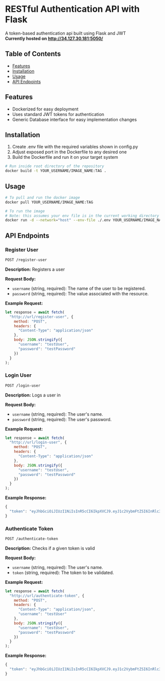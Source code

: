 # RESTful Authentication API with Flask

A token-based authentication api built using Flask and JWT
<br>
**Currently hosted on http://34.127.30.181:5050/**

## Table of Contents

- [Features](#features)
- [Installation](#installation)
- [Usage](#usage)
- [API Endpoints](#api-endpoints)

## Features

- Dockerized for easy deployment
- Uses standard JWT tokens for authentication
- Generic Database interface for easy implementation changes

## Installation

1. Create .env file with the required variables shown in config.py
2. Adjust exposed port in the Dockerfile to any desired one
3. Build the Dockerfile and run it on your target system

```bash
# Run inside root directory of the repository
docker build -t YOUR_USERNAME/IMAGE_NAME:TAG .
```
## Usage

```bash
# To pull and run the docker image
docker pull YOUR_USERNAME/IMAGE_NAME:TAG

# To run the image
# Note: this assumes your env file is in the current working directory
docker run -d --network="host" --env-file ./.env YOUR_USERNAME/IMAGE_NAME:TAG
```

## API Endpoints

### Register User
```bash
POST /register-user
```

**Description:**
Registers a user

**Request Body:**
- `username` (string, required): The name of the user to be registered.
- `password` (string, required): The value associated with the resource.

**Example Request:**
```javascript
let response = await fetch(
  "http://url/register-user", {
    method: "POST",
    headers: {
      "Content-Type": "application/json"
    },
    body: JSON.stringify({
      "username": "testUser",
      "password": "testPassword"
    })
  }
);
```

### Login User
```bash
POST /login-user
```

**Description:**
Logs a user in

**Request Body:**
- `username` (string, required): The user's name.
- `password` (string, required): The user's password.

**Example Request:**
```javascript
let response = await fetch(
  "http://url/login-user", {
    method: "POST",
    headers: {
      "Content-Type": "application/json"
    },
    body: JSON.stringify({
      "username": "testUser",
      "password": "testPassword"
    })
  }
);
```

**Example Response:**
```javascript
{
  "token": "eyJhbGciOiJIUzI1NiIsInR5cCI6IkpXVCJ9.eyJ1c2VybmFtZSI6InRlc3RVc2VyIiwiaXAiOiI1MC45OC4zOS42MiIsImV4cGlyeVRpbWUiOiIyMDIzLTExLTAzIDA3OjI0OjE1In0.eCREpvQlIN4KPCtax2Nu5bLbr2xIz8LussCSB68c1p8"
}
```

### Authenticate Token
```bash
POST /authenticate-token
```

**Description:**
Checks if a given token is valid

**Request Body:**
- `username` (string, required): The user's name.
- `token` (string, required): The token to be validated.

**Example Request:**
```javascript
let response = await fetch(
  "http://url/authenticate-token", {
    method: "POST",
    headers: {
      "Content-Type": "application/json",
      "username": "testUser"
    },
    body: JSON.stringify({
      "username": "testUser",
      "password": "testPassword"
    })
  }
);
```

**Example Response:**
```javascript
{
  "token": "eyJhbGciOiJIUzI1NiIsInR5cCI6IkpXVCJ9.eyJ1c2VybmFtZSI6InRlc3RVc2VyIiwiaXAiOiI1MC45OC4zOS42MiIsImV4cGlyeVRpbWUiOiIyMDIzLTExLTAzIDA3OjI0OjE1In0.eCREpvQlIN4KPCtax2Nu5bLbr2xIz8LussCSB68c1p8"
}
```

